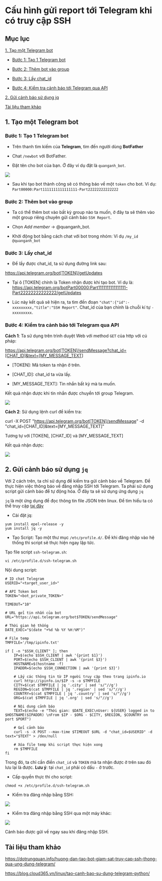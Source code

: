 # Cấu hình gửi report tới Telegram khi có truy cập SSH

## Mục lục

[1. Tạo một Telegram bot](https://github.com/quanganh1996111/Linux-Tutorial/blob/master/Linux-Onjob-Trainning/Security-and-Firewall/SSH-Configuration/Report-SSH-Telegram.md#1-t%E1%BA%A1o-m%E1%BB%99t-telegram-bot)

- [Bước 1: Tạo 1 Telegram bot](https://github.com/quanganh1996111/Linux-Tutorial/blob/master/Linux-Onjob-Trainning/Security-and-Firewall/SSH-Configuration/Report-SSH-Telegram.md#b%C6%B0%E1%BB%9Bc-1-t%E1%BA%A1o-1-telegram-bot)

- [Bước 2: Thêm bot vào group](https://github.com/quanganh1996111/Linux-Tutorial/blob/master/Linux-Onjob-Trainning/Security-and-Firewall/SSH-Configuration/Report-SSH-Telegram.md#b%C6%B0%E1%BB%9Bc-2-th%C3%AAm-bot-v%C3%A0o-group)

- [Bước 3: Lấy chat_id](https://github.com/quanganh1996111/Linux-Tutorial/blob/master/Linux-Onjob-Trainning/Security-and-Firewall/SSH-Configuration/Report-SSH-Telegram.md#b%C6%B0%E1%BB%9Bc-3-l%E1%BA%A5y-chat_id)

- [Bước 4: Kiểm tra cảnh báo tới Telegram qua API](https://github.com/quanganh1996111/Linux-Tutorial/blob/master/Linux-Onjob-Trainning/Security-and-Firewall/SSH-Configuration/Report-SSH-Telegram.md#b%C6%B0%E1%BB%9Bc-3-l%E1%BA%A5y-chat_id)

[2. Gửi cảnh báo sử dụng jq](https://github.com/quanganh1996111/Linux-Tutorial/blob/master/Linux-Onjob-Trainning/Security-and-Firewall/SSH-Configuration/Report-SSH-Telegram.md#2-g%E1%BB%ADi-c%E1%BA%A3nh-b%C3%A1o-s%E1%BB%AD-d%E1%BB%A5ng-jq)

[Tài liệu tham khảo](https://github.com/quanganh1996111/Linux-Tutorial/blob/master/Linux-Onjob-Trainning/Security-and-Firewall/SSH-Configuration/Report-SSH-Telegram.md#t%C3%A0i-li%E1%BB%87u-tham-kh%E1%BA%A3o)

## 1. Tạo một Telegram bot

### Bước 1: Tạo 1 Telegram bot

- Trên thanh tìm kiếm của **Telegram**, tìm đến người dùng **BotFather**

- Chat `/newbot` với BotFather.

- Đặt tên cho bot của bạn. Ở đây ví dụ đặt là `quanganh_bot`.

<img src="https://imgur.com/oqx7kn9.png">

- Sau khi tạo bot thành công sẽ có thông báo về một `token` cho bot. Ví dụ: `Part00000:Part1111111111111111-Part22222222222222`

### Bước 2: Thêm bot vào group

- Ta có thể thêm bot vào bất kỳ group nào ta muốn, ở đây ta sẽ thêm vào một group riêng chuyên gửi cảnh báo `SSH Report`.

- Chọn *Add member* -> @quanganh_bot.

- Khởi động bot bằng cách chat với bot trong nhóm: Ví dụ `/my_id @quanganh_bot`

### Bước 3: Lấy chat_id

- Để lấy được chat_id, ta sử dụng đường link sau:

https://api.telegram.org/bot[TOKEN]/getUpdates

- Tại ô [TOKEN] chính là Token nhận được khi tạo bot. Ví dụ là: https://api.telegram.org/botPart00000:Part1111111111111111-Part22222222222222/getUpdates

- Lúc này kết quả sẽ hiện ra, ta tìm đến đoạn `"chat":{"id":-xxxxxxxxx,"title":"SSH Report"`. Chat_id của bạn chính là chuỗi kí tự `-xxxxxxxxx`.

### Bước 4: Kiểm tra cảnh báo tới Telegram qua API

**Cách 1**: Ta sử dụng trên trình duyệt Web với method `GET` của http với cú pháp:

https://api.telegram.org/bot[TOKEN]/sendMessage?chat_id=[CHAT_ID]&text=[MY_MESSAGE_TEXT]

- [TOKEN]: Mã token ta nhận ở trên.

- [CHAT_ID]: chat_id ta vừa lấy.

- [MY_MESSAGE_TEXT]: Tin nhắn bất kỳ mà ta muốn.

Kết quả nhận được khi tin nhắn được chuyển tới group Telegram.

<img src="https://imgur.com/vRS8pKR.png">

**Cách 2**: Sử dụng lệnh curl để kiểm tra:

curl -X POST "https://api.telegram.org/bot[TOKEN]/sendMessage" -d "chat_id=[CHAT_ID]&text=[MY_MESSAGE_TEXT]"

Tương tự với [TOKEN], [CHAT_ID] và [MY_MESSAGE_TEXT]

Kết quả nhận được:

<img src="https://imgur.com/03sAUKM.png">

## 2. Gửi cảnh báo sử dụng `jq`

Với 2 cách trên, ta chỉ sử dụng để kiểm tra gửi cảnh báo về Telegram. Để thực hiện việc thông báo về đăng nhập SSH tới Telegram. Ta phải sử dụng script gửi cảnh báo để tự động hóa. Ở đây ta sẽ sử dụng ứng dụng `jq`

`jq` là một ứng dụng để  đọc thông tin file JSON trên linux. Để tìm hiểu ta có thể truy cập [tại đây](https://stedolan.github.io/jq/)

- Cài đặt jq:

```
yum install epel-release -y
yum install jq -y
```

- Tạo Script: Tạo một thư mục `/etc/profile.d/`. Để khi đăng nhập vào hệ thống thì script sẽ thực hiện ngay lập tức.

Tạo file script `ssh-telegram.sh`:

`vi /etc/profile.d/ssh-telegram.sh`

Nội dung script:

```
# ID chat Telegram
USERID="<target_user_id>"

# API Token bot
TOKEN="<bot_private_TOKEN>"

TIMEOUT="10"

# URL gửi tin nhắn của bot
URL="https://api.telegram.org/bot$TOKEN/sendMessage"

# Thời gian hệ thống
DATE_EXEC="$(date "+%d %b %Y %H:%M")"

# File temp
TMPFILE='/tmp/ipinfo.txt'

if [ -n "$SSH_CLIENT" ]; then
    IP=$(echo $SSH_CLIENT | awk '{print $1}')
    PORT=$(echo $SSH_CLIENT | awk '{print $3}')
    HOSTNAME=$(hostname -f)
    IPADDR=$(echo $SSH_CONNECTION | awk '{print $3}')

    # Lấy các thông tin từ IP người truy cập theo trang ipinfo.io
    curl http://ipinfo.io/$IP -s -o $TMPFILE
    CITY=$(cat $TMPFILE | jq '.city' | sed 's/"//g')
    REGION=$(cat $TMPFILE | jq '.region' | sed 's/"//g')
    COUNTRY=$(cat $TMPFILE | jq '.country' | sed 's/"//g')
    ORG=$(cat $TMPFILE | jq '.org' | sed 's/"//g')

    # Nội dung cảnh báo
    TEXT=$(echo -e "Thời gian: $DATE_EXEC\nUser: ${USER} logged in to $HOSTNAME($IPADDR) \nFrom $IP - $ORG - $CITY, $REGION, $COUNTRY on port $PORT")

    # Gửi cảnh báo
    curl -s -X POST --max-time $TIMEOUT $URL -d "chat_id=$USERID" -d text="$TEXT" > /dev/null

    # Xóa file temp khi script thực hiện xong
    rm $TMPFILE
fi
```

Trong đó, ta chỉ cần điền `chat_id` và `TOKEN` mà ta nhận được ở trên sau đó lưu lại là được. **Lưu ý**: tại `chat_id` phải có dấu `-` ở trước.

- Cấp quyền thực thi cho script:

`chmod +x /etc/profile.d/ssh-telegram.sh`

- Kiểm tra đăng nhập bằng SSH:

<img src="https://imgur.com/G8aD8az.png">

- Kiểm tra đăng nhập bằng SSH qua một máy khác:

<img src="https://imgur.com/sAnAGwB.png">

Cảnh báo được gửi về ngay sau khi đăng nhập SSH.

## Tài liệu tham khảo

https://dotrungquan.info/huong-dan-tao-bot-giam-sat-truy-cap-ssh-thong-qua-ung-dung-telegram/

https://blog.cloud365.vn/linux/tao-canh-bao-su-dung-telegram-python/